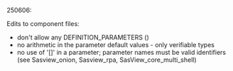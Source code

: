 250606:

Edits to component files: 
- don't allow any DEFINITION_PARAMETERS ()
- no arithmetic in the parameter default values - only verifiable types
- no use of '[]' in a parameter; parameter names must be valid identifiers (see Sasview_onion, Sasview_rpa, SasView_core_multi_shell)
